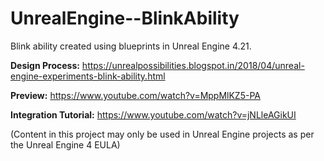 # UnrealEngine--BlinkAbility
Blink ability created using blueprints in Unreal Engine 4.21.

**Design Process:** https://unrealpossibilities.blogspot.in/2018/04/unreal-engine-experiments-blink-ability.html

**Preview:** https://www.youtube.com/watch?v=MppMlKZ5-PA

**Integration Tutorial:** https://www.youtube.com/watch?v=jNLleAGikUI

(Content in this project may only be used in Unreal Engine projects as per the Unreal Engine 4 EULA)
